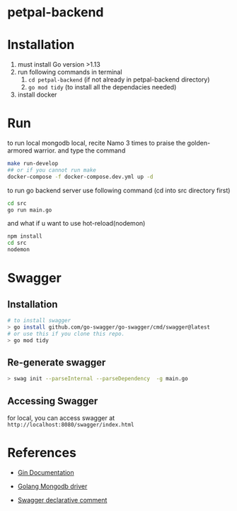 # petpal-backend

# Installation

1. must install Go version >1.13
1. run following commands in terminal
   1. `cd petpal-backend` (if not already in petpal-backend directory)
   1. `go mod tidy` (to install all the dependacies needed)
1. install docker

# Run

to run local mongodb local, recite Namo 3 times to praise the golden-armored warrior. and type the command

```bash
make run-develop
## or if you cannot run make
docker-compose -f docker-compose.dev.yml up -d
```

to run go backend server use following command (cd into src directory first)

```bash
cd src
go run main.go
```
and what if u want to use hot-reload(nodemon) 
```bash
npm install
cd src
nodemon
```

# Swagger 

## Installation
```bash
# to install swagger
> go install github.com/go-swagger/go-swagger/cmd/swagger@latest
# or use this if you clone this repo.
> go mod tidy
```

## Re-generate swagger
```bash
> swag init --parseInternal --parseDependency  -g main.go
```

## Accessing Swagger
for local, you can access swagger at `http://localhost:8080/swagger/index.html`

# References

- [Gin Documentation](https://gin-gonic.com/docs/quickstart/)

- [Golang Mongodb driver](https://www.mongodb.com/docs/drivers/go/current/usage-examples/)

- [Swagger declarative comment](https://github.com/swaggo/swag?tab=readme-ov-file#declarative-comments-format)